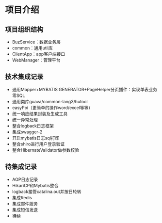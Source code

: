 # 项目介绍

## 项目组织结构
- BuzService：数据业务层
- common：通用util库
- ClientApp：app客户端接口
- WebManager：管理平台

## 技术集成记录
- 通用Mapper+MYBATIS GENERATOR+PageHelper分页插件：实现单表业务零SQL
- 通用类库guava/common-lang3/hutool
- easyPoi（更简单的操作word/excel等等）
- 统一响应结果封装及生成工具
- 统一异常处理
- 整合logback日志框架
- 集成swagger-2 
- 开启mybatis日志sql打印
- 整合shiro进行用户登录验证
- 整合HibernateValidator做参数校验


## 待集成记录
- AOP日志记录
- HikariCP和Mybatis整合
- logback接管catalina.out并按日轮转
- 集成Redis
- 集成邮件服务
- 集成短信发送
- 待续
